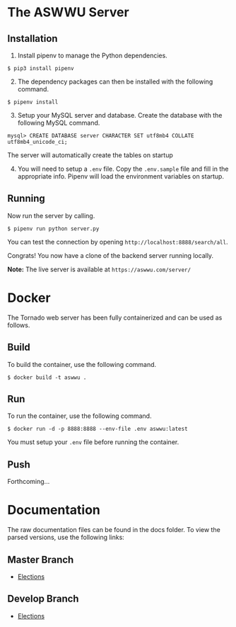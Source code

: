 # The ASWWU Server
## Installation
1. Install pipenv to manage the Python dependencies.
```
$ pip3 install pipenv
```

2. The dependency packages can then be installed with the following command.
```
$ pipenv install
```

3. Setup your MySQL server and database. Create the database with the following MySQL command.
```
mysql> CREATE DATABASE server CHARACTER SET utf8mb4 COLLATE utf8mb4_unicode_ci;
```
The server will automatically create the tables on startup

4. You will need to setup a `.env` file. Copy the `.env.sample` file and fill in the appropriate info. Pipenv will 
load the environment variables on startup.

## Running
Now run the server by calling.
```
$ pipenv run python server.py
```
You can test the connection by opening `http://localhost:8888/search/all`.

Congrats! You now have a clone of the backend server running locally.

**Note:** The live server is available at `https://aswwu.com/server/`

# Docker
The Tornado web server has been fully containerized and can be used as follows.

## Build
To build the container, use the following command.
```
$ docker build -t aswwu .
```

## Run
To run the container, use the following command.
```
$ docker run -d -p 8888:8888 --env-file .env aswwu:latest
```
You must setup your `.env` file before running the container.

## Push
Forthcoming...

# Documentation
The raw documentation files can be found in the docs folder. To view the parsed versions, use the following links:

## Master Branch
- [Elections](https://docs.aswwu.com?url=https://raw.githubusercontent.com/ASWWU-Web/python_server/master/docs/elections.yml)

## Develop Branch
- [Elections](https://docs.aswwu.com?url=https://raw.githubusercontent.com/ASWWU-Web/python_server/develop/docs/elections.yml)

